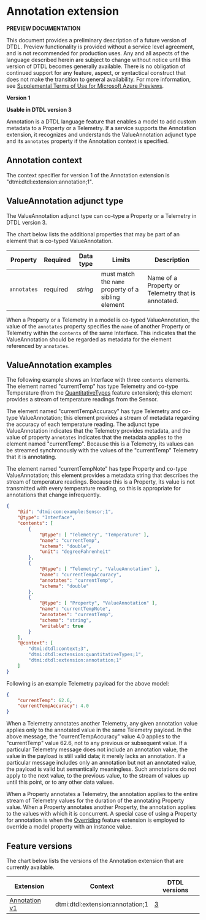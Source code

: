 # Annotation extension

**PREVIEW DOCUMENTATION**

This document provides a preliminary description of a future version of DTDL.
Preview functionality is provided without a service level agreement, and is not recommended for production uses.
Any and all aspects of the language described herein are subject to change without notice until this version of DTDL becomes generally available.
There is no obligation of continued support for any feature, aspect, or syntactical construct that does not make the transition to general availability.
For more information, see [Supplemental Terms of Use for Microsoft Azure Previews](https://azure.microsoft.com/en-us/support/legal/preview-supplemental-terms/).

**Version 1**

**Usable in DTDL version 3**

Annotation is a DTDL language feature that enables a model to add custom metadata to a Property or a Telemetry.
If a service supports the Annotation extension, it recognizes and understands the ValueAnnotation adjunct type and its `annotates` property if the Annotation context is specified.

## Annotation context

The context specifier for version 1 of the Annotation extension is "dtmi:dtdl:extension:annotation;1".

## ValueAnnotation adjunct type

The ValueAnnotation adjunct type can co-type a Property or a Telemetry in DTDL version 3.

The chart below lists the additional properties that may be part of an element that is co-typed ValueAnnotation.

| Property | Required | Data type | Limits | Description |
| --- | --- | --- | --- | --- |
| `annotates` | required | *string* | must match the `name` property of a sibling element | Name of a Property or Telemetry that is annotated. |

When a Property or a Telemetry in a model is co-typed ValueAnnotation, the value of the `annotates` property specifies the `name` of another Property or Telemetry within the `contents` of the same Interface.
This indicates that the ValueAnnotation should be regarded as metadata for the element referenced by `annotates`.

## ValueAnnotation examples

The following example shows an Interface with three `contents` elements.
The element named "currentTemp" has type Telemetry and co-type Temperature (from the [QuantitativeTypes](./DTDL.quantitativeTypes.v1.md) feature extension); this element provides a stream of temperature readings from the Sensor.

The element named "currentTempAccuracy" has type Telemetry and co-type ValueAnnotation; this element provides a stream of metadata regarding the accuracy of each temperature reading.
The adjunct type ValueAnnotation indicates that the Telemetry provides metadata, and the value of property `annotates` indicates that the metadata applies to the element named "currentTemp".
Because this is a Telemetry, its values can be streamed synchronously with the values of the "currentTemp" Telemetry that it is annotating.

The element named "currentTempNote" has type Property and co-type ValueAnnotation; this element provides a metadata string that describes the stream of temperature readings.
Because this is a Property, its value is not transmitted with every temperature reading, so this is appropriate for annotations that change infrequently.

```json
{
    "@id": "dtmi:com:example:Sensor;1",
    "@type": "Interface",
    "contents": [
        {
            "@type": [ "Telemetry", "Temperature" ],
            "name": "currentTemp",
            "schema": "double",
            "unit": "degreeFahrenheit"
        },
        {
            "@type": [ "Telemetry", "ValueAnnotation" ],
            "name": "currentTempAccuracy",
            "annotates": "currentTemp",
            "schema": "double"
        },
        {
            "@type": [ "Property", "ValueAnnotation" ],
            "name": "currentTempNote",
            "annotates": "currentTemp",
            "schema": "string",
            "writable": true
        }
    ],
    "@context": [
        "dtmi:dtdl:context;3",
        "dtmi:dtdl:extension:quantitativeTypes;1",
        "dtmi:dtdl:extension:annotation;1"
    ]
}
```

Following is an example Telemetry payload for the above model:

```json
{
    "currentTemp": 62.6,
    "currentTempAccuracy": 4.0
}
```

When a Telemetry annotates another Telemetry, any given annotation value applies only to the annotated value in the same Telemetry payload.
In the above message, the "currentTempAccuracy" value 4.0 applies to the "currentTemp" value 62.6, not to any previous or subsequent value.
If a particular Telemetry message does not include an annotation value, the value in the payload is still valid data; it merely lacks an annotation.
If a particular message includes only an annotation but not an annotated value, the payload is valid but semantically meaningless.
Such annotations do not apply to the next value, to the previous value, to the stream of values up until this point, or to any other data values.

When a Property annotates a Telemetry, the annotation applies to the entire stream of Telemetry values for the duration of the annotating Property value.
When a Property annotates another Property, the annotation applies to the values with which it is concurrent.
A special case of using a Property for annotation is when the [Overriding](./DTDL.overriding.v1.md) feature extension is employed to override a model property with an instance value.

## Feature versions

The chart below lists the versions of the Annotation extension that are currently available.

| Extension | Context | DTDL versions |
| --- | --- | --- |
| [Annotation v1](./DTDL.annotation.v1.md) | dtmi:dtdl:extension:annotation;1 | [3](./DTDL.v3.md) |

